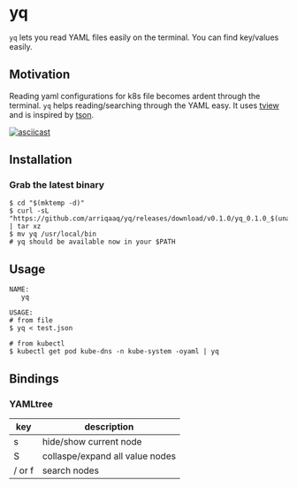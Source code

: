 # yq

`yq` lets you read YAML files easily on the terminal. You can find key/values easily.

## Motivation

Reading yaml configurations for k8s file becomes ardent through the terminal. `yq` helps reading/searching through the YAML easy. It uses [tview](https://github.com/rivo/tview) and is inspired by [tson](https://github.com/skanehira/tson).

[![asciicast](https://asciinema.org/a/KHvEQmiSnBNWOiGsPKE4v9Om3.png)](https://asciinema.org/a/KHvEQmiSnBNWOiGsPKE4v9Om3)

## Installation


### Grab the latest binary

```shell
$ cd "$(mktemp -d)"
$ curl -sL "https://github.com/arriqaaq/yq/releases/download/v0.1.0/yq_0.1.0_$(uname)_amd64.tar.gz" | tar xz
$ mv yq /usr/local/bin
# yq should be available now in your $PATH
```

## Usage

```shell
NAME:
   yq 

USAGE:
# from file
$ yq < test.json

# from kubectl
$ kubectl get pod kube-dns -n kube-system -oyaml | yq
```

## Bindings
### YAMLtree 

| key    | description                    |
|--------|--------------------------------|
| s      | hide/show current node              |
| S      | collaspe/expand all value nodes           |
| / or f | search nodes                   |
